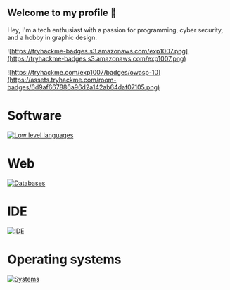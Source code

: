 ## Welcome to my profile 👋
Hey, I'm a tech enthusiast with a passion for programming, cyber security, and a hobby in graphic design.

![https://tryhackme-badges.s3.amazonaws.com/exp1007.png](https://tryhackme-badges.s3.amazonaws.com/exp1007.png)

![https://tryhackme.com/exp1007/badges/owasp-10](https://assets.tryhackme.com/room-badges/6d9af667886a96d2a142ab64daf07105.png)

 # Software
[![Low level languages](https://skillicons.dev/icons?i=cpp,c,cs,py)](https://skillicons.dev)
# Web
[![Databases](https://skillicons.dev/icons?i=html,css,wordpress,php,js,mysql)](https://skillicons.dev)
# IDE
[![IDE](https://skillicons.dev/icons?i=visualstudio,vscode,arduino,pycharm,webstorm,docker,androidstudio)](https://skillicons.dev)
# Operating systems
[![Systems](https://skillicons.dev/icons?i=windows,linux,kali,ubuntu)](https://skillicons.dev)
